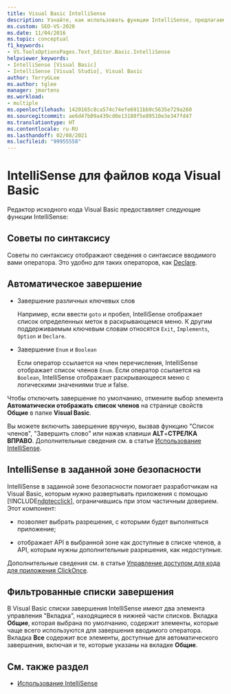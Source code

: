 ```yaml
---
title: Visual Basic IntelliSense
description: Узнайте, как использовать функции IntelliSense, предлагаемые редактором исходного кода Visual Basic.
ms.custom: SEO-VS-2020
ms.date: 11/04/2016
ms.topic: conceptual
f1_keywords:
- VS.ToolsOptionsPages.Text_Editor.Basic.IntelliSense
helpviewer_keywords:
- IntelliSense [Visual Basic]
- IntelliSense [Visual Studio], Visual Basic
author: TerryGLee
ms.author: tglee
manager: jmartens
ms.workload:
- multiple
ms.openlocfilehash: 1420165c8ca574c74efe6911bb9c5635e729a260
ms.sourcegitcommit: ae6d47b09a439cd0e13180f5e89510e3e347fd47
ms.translationtype: HT
ms.contentlocale: ru-RU
ms.lasthandoff: 02/08/2021
ms.locfileid: "99955558"
---
```

# <a name="intellisense-for-visual-basic-code-files"></a>IntelliSense для файлов кода Visual Basic

Редактор исходного кода Visual Basic предоставляет следующие функции IntelliSense:

## <a name="syntax-tips"></a>Советы по синтаксису

Советы по синтаксису отображают сведения о синтаксисе вводимого вами оператора. Это удобно для таких операторов, как [Declare](/dotnet/visual-basic/language-reference/statements/declare-statement).

## <a name="automatic-completion"></a>Автоматическое завершение

- Завершение различных ключевых слов

     Например, если ввести `goto` и пробел, IntelliSense отображает список определенных меток в раскрывающемся меню. К другим поддерживаемым ключевым словам относятся `Exit`, `Implements`, `Option` и `Declare`.

- Завершение `Enum` и `Boolean`

    Если оператор ссылается на член перечисления, IntelliSense отображает список членов `Enum`. Если оператор ссылается на `Boolean`, IntelliSense отображает раскрывающееся меню с логическими значениями true и false.

Чтобы отключить завершение по умолчанию, отмените выбор элемента **Автоматически отображать список членов** на странице свойств **Общие** в папке **Visual Basic**.

Вы можете включить завершение вручную, вызвав функцию "Список членов", "Завершить слово" или нажав клавиши **ALT**+**СТРЕЛКА ВПРАВО**. Дополнительные сведения см. в статье [Использование IntelliSense](../ide/using-intellisense.md).

## <a name="intellisense-in-zone"></a>IntelliSense в заданной зоне безопасности

IntelliSense в заданной зоне безопасности помогает разработчикам на Visual Basic, которым нужно развертывать приложения с помощью [!INCLUDE[ndptecclick](../deployment/includes/ndptecclick_md.md)], ограничившись при этом частичным доверием. Этот компонент:

- позволяет выбрать разрешения, с которыми будет выполняться приложение;

- отображает API в выбранной зоне как доступные в списке членов, а API, которым нужны дополнительные разрешения, как недоступные.

Дополнительные сведения см. в статье [Управление доступом для кода для приложения ClickOnce](../deployment/code-access-security-for-clickonce-applications.md).

## <a name="filtered-completion-lists"></a>Фильтрованные списки завершения

В Visual Basic списки завершения IntelliSense имеют два элемента управления "Вкладка", находящиеся в нижней части списков. Вкладка **Общие**, которая выбрана по умолчанию, содержит элементы, которые чаще всего используются для завершения вводимого оператора. Вкладка **Все** содержит все элементы, доступные для автоматического завершения, включая и те, которые указаны на вкладке **Общие**.

## <a name="see-also"></a>См. также раздел

- [Использование IntelliSense](../ide/using-intellisense.md)
